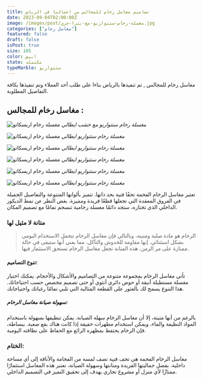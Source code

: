 ```yaml
---
title: تصاميم مغاسل رخام للمجالس من اعمالنا في الرياض
date: 2023-09-04T02:00:00Z
image: /images/post/مغسلة-رخام-ستتواريو-مع-بترا-جري.jpg
categories: ["مغاسل رخام"]
featured: false
draft: false
isPost: true
size: 105
color: ابيض
state: مكتملة
typeMarble: ستتواريو
---
```


مغاسل رخام للمجالس , تم تنفيذها بالرياض بناءا على طلب أحد العملاء وتم تنفيذها بكافة التفاصيل المطلوبة.

## مغاسل رخام للمجالس :

![مغسلة رخام اربسكاتو](/images/post/مغسلة-رخام-ستتواريو-حوض-واحد.jpg)
_مغسلة رخام ستتواريو مع خشب ايطالي_

![مغسلة رخام اربسكاتو](/images/post/مغسلة-رخام-ستتواريو-مع-خشب.JPG)
_مغسلة رخام ستتواريو ايطالي_

![مغسلة رخام اربسكاتو](/images/post/مغاسل-رخام-للمجالس.jpg)
_مغسلة رخام ستتواريو ايطالي_

![مغسلة رخام اربسكاتو](/images/post/مغسلة-رخام-اربسكاتو-ايطالي-.jpg)
_مغسلة رخام ستتواريو ايطالي_

![مغسلة رخام اربسكاتو](/images/post/مغسلة-رخام-اربسكاتو-ايطلي.jpg)
_مغسلة رخام ستتواريو ايطالي_

![مغسلة رخام اربسكاتو](/images/post/مغاسل-رخام-للمجالس-ايطالي.jpg)
_مغسلة رخام ستتواريو ايطالي_

تعتبر مغاسل الرخام الفخمة تحفًا فنية بحد ذاتها. تتميز بألوانها المتنوعة والتفاصيل الجميلة في العروق المعقدة التي تجعلها قطعًا فريدة ومميزة. بغض النظر عن نمط الديكور الداخلي الذي تختاره، ستجد دائمًا مغسلة رخامية تنسجم تمامًا مع تصميم المكان.

### متانة لا مثيل لها

> الرخام هو مادة صلبة ومتينة، وبالتالي فإن مغاسل الرخام تتحمل الاستخدام اليومي بشكل استثنائي. إنها مقاومة للخدوش والتآكل، مما يعني أنها ستبقى في حالة ممتازة على مر الزمن. هذه المتانة تجعل مغاسل الرخام تستحق الاستثمار فيها.

#### تنوع التصاميم:

تأتي مغاسل الرخام بمجموعة متنوعة من التصاميم والأشكال والأحجام. يمكنك اختيار مغسلة مستطيلة أنيقة أو حوض دائري أنثوي أو حتى تصميم مخصص حسب احتياجاتك. هذا التنوع يسمح لك بالعثور على القطعة المثالية التي تلبي تمامًا رغباتك واحتياجاتك.

##### سهولة صيانة مغاسل الرخام:

بالرغم من أنها متينة، إلا أن مغاسل الرخام سهلة الصيانة. يمكن تنظيفها بسهولة باستخدام المواد النظيفة والماء، ويمكن استخدام مطهرات خفيفة إذا كانت هناك بقع صعبة. ببساطة، فإن الرخام يحتفظ بمظهره الرائع مع الحفاظ على نظافته اليومية.

### الختام:

مغاسل الرخام الفخمة هي تحف فنية تضف لمسة من الفخامة والأناقة إلى أي مساحة داخلية. بفضل جماليتها الفريدة ومتانتها وسهولة الصيانة، تعتبر هذه المغاسل استثمارًا ممتازًا لأي منزل أو مشروع تجاري يهدف إلى تحقيق التميز في التصميم الداخلي.
